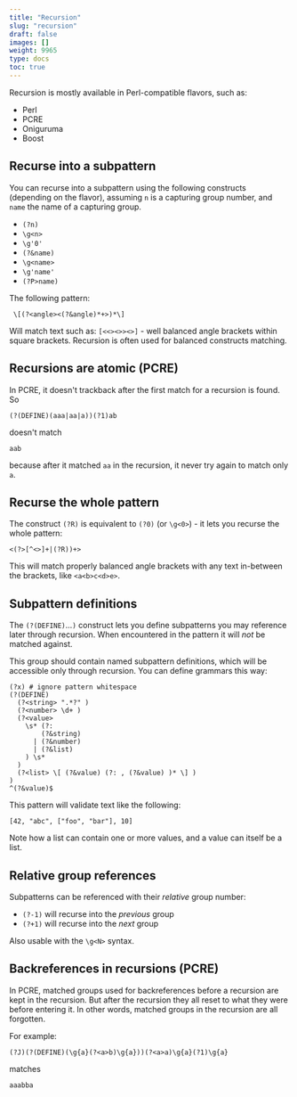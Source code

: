 ```yaml
---
title: "Recursion"
slug: "recursion"
draft: false
images: []
weight: 9965
type: docs
toc: true
---
```


Recursion is mostly available in Perl-compatible flavors, such as:

 - Perl
 - PCRE
 - Oniguruma
 - Boost
 

## Recurse into a subpattern
You can recurse into a subpattern using the following constructs (depending on the flavor), assuming `n` is a capturing group number, and `name` the name of a capturing group.

 - `(?n)`
 - `\g<n>`
 - `\g'0'`
 - `(?&name)`
 - `\g<name>`
 - `\g'name'`
 - `(?P>name)`
 
The following pattern:

     \[(?<angle><(?&angle)*+>)*\]
    
Will match text such as: `[<<><>><>]` - well balanced angle brackets within square brackets. Recursion is often used for balanced constructs matching.

## Recursions are atomic (PCRE)
In PCRE, it doesn't trackback after the first match for a recursion is found. So

    (?(DEFINE)(aaa|aa|a))(?1)ab

doesn't match

    aab

because after it matched `aa` in the recursion, it never try again to match only `a`.

## Recurse the whole pattern
The construct `(?R)` is equivalent to `(?0)` (or `\g<0>`) - it lets you recurse the whole pattern:

    <(?>[^<>]+|(?R))+>
    
This will match properly balanced angle brackets with any text in-between the brackets, like `<a<b>c<d>e>`.


## Subpattern definitions
The `(?(DEFINE)`...`)` construct lets you define subpatterns you may reference later through recursion. When encountered in the pattern it will *not* be matched against.

This group should contain named subpattern definitions, which will be accessible only through recursion. You can define grammars this way:

    (?x) # ignore pattern whitespace
    (?(DEFINE)
      (?<string> ".*?" )
      (?<number> \d+ )
      (?<value>
        \s* (?:
            (?&string)
          | (?&number)
          | (?&list)
        ) \s*
      )
      (?<list> \[ (?&value) (?: , (?&value) )* \] )
    )
    ^(?&value)$
    
This pattern will validate text like the following:

    [42, "abc", ["foo", "bar"], 10]

Note how a list can contain one or more values, and a value can itself be a list.


## Relative group references
Subpatterns can be referenced with their *relative* group number:

 - `(?-1)` will recurse into the *previous* group
 - `(?+1)` will recurse into the *next* group
 
Also usable with the `\g<N>` syntax.


## Backreferences in recursions (PCRE)
In PCRE, matched groups used for backreferences before a recursion are kept in the recursion. But after the recursion they all reset to what they were before entering it. In other words, matched groups in the recursion are all forgotten.

For example:

    (?J)(?(DEFINE)(\g{a}(?<a>b)\g{a}))(?<a>a)\g{a}(?1)\g{a}

matches

    aaabba

